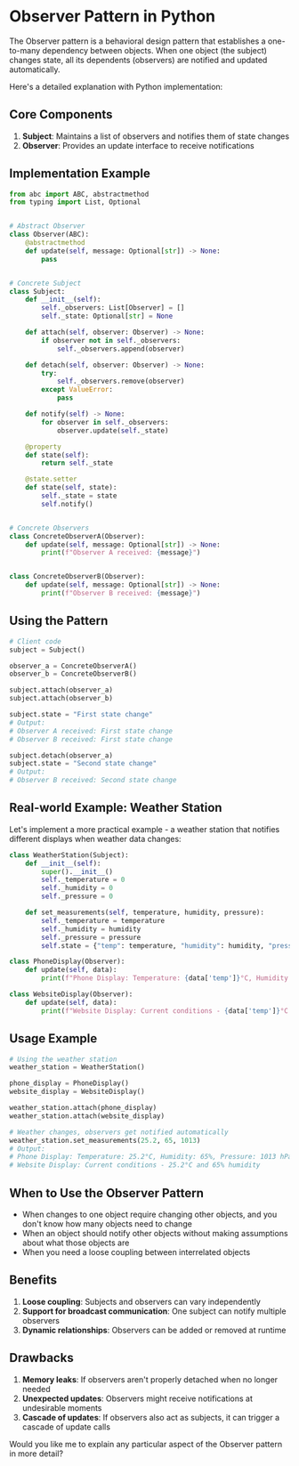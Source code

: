 # Observer Pattern in Python

The Observer pattern is a behavioral design pattern that establishes a one-to-many dependency between objects. When one object (the subject) changes state, all its dependents (observers) are notified and updated automatically.

Here's a detailed explanation with Python implementation:

## Core Components

1. **Subject**: Maintains a list of observers and notifies them of state changes
2. **Observer**: Provides an update interface to receive notifications

## Implementation Example

```python
from abc import ABC, abstractmethod
from typing import List, Optional


# Abstract Observer
class Observer(ABC):
    @abstractmethod
    def update(self, message: Optional[str]) -> None:
        pass


# Concrete Subject
class Subject:
    def __init__(self):
        self._observers: List[Observer] = []
        self._state: Optional[str] = None

    def attach(self, observer: Observer) -> None:
        if observer not in self._observers:
            self._observers.append(observer)

    def detach(self, observer: Observer) -> None:
        try:
            self._observers.remove(observer)
        except ValueError:
            pass

    def notify(self) -> None:
        for observer in self._observers:
            observer.update(self._state)

    @property
    def state(self):
        return self._state

    @state.setter
    def state(self, state):
        self._state = state
        self.notify()


# Concrete Observers
class ConcreteObserverA(Observer):
    def update(self, message: Optional[str]) -> None:
        print(f"Observer A received: {message}")


class ConcreteObserverB(Observer):
    def update(self, message: Optional[str]) -> None:
        print(f"Observer B received: {message}")
```

## Using the Pattern

```python
# Client code
subject = Subject()

observer_a = ConcreteObserverA()
observer_b = ConcreteObserverB()

subject.attach(observer_a)
subject.attach(observer_b)

subject.state = "First state change"
# Output:
# Observer A received: First state change
# Observer B received: First state change

subject.detach(observer_a)
subject.state = "Second state change"
# Output:
# Observer B received: Second state change
```

## Real-world Example: Weather Station

Let's implement a more practical example - a weather station that notifies different displays when weather data changes:

```python
class WeatherStation(Subject):
    def __init__(self):
        super().__init__()
        self._temperature = 0
        self._humidity = 0
        self._pressure = 0

    def set_measurements(self, temperature, humidity, pressure):
        self._temperature = temperature
        self._humidity = humidity
        self._pressure = pressure
        self.state = {"temp": temperature, "humidity": humidity, "pressure": pressure}

class PhoneDisplay(Observer):
    def update(self, data):
        print(f"Phone Display: Temperature: {data['temp']}°C, Humidity: {data['humidity']}%, Pressure: {data['pressure']} hPa")

class WebsiteDisplay(Observer):
    def update(self, data):
        print(f"Website Display: Current conditions - {data['temp']}°C and {data['humidity']}% humidity")
```

## Usage Example

```python
# Using the weather station
weather_station = WeatherStation()

phone_display = PhoneDisplay()
website_display = WebsiteDisplay()

weather_station.attach(phone_display)
weather_station.attach(website_display)

# Weather changes, observers get notified automatically
weather_station.set_measurements(25.2, 65, 1013)
# Output:
# Phone Display: Temperature: 25.2°C, Humidity: 65%, Pressure: 1013 hPa
# Website Display: Current conditions - 25.2°C and 65% humidity
```

## When to Use the Observer Pattern

- When changes to one object require changing other objects, and you don't know how many objects need to change
- When an object should notify other objects without making assumptions about what those objects are
- When you need a loose coupling between interrelated objects

## Benefits

1. **Loose coupling**: Subjects and observers can vary independently
2. **Support for broadcast communication**: One subject can notify multiple observers
3. **Dynamic relationships**: Observers can be added or removed at runtime

## Drawbacks

1. **Memory leaks**: If observers aren't properly detached when no longer needed
2. **Unexpected updates**: Observers might receive notifications at undesirable moments
3. **Cascade of updates**: If observers also act as subjects, it can trigger a cascade of update calls

Would you like me to explain any particular aspect of the Observer pattern in more detail?
